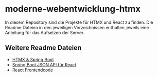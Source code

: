 # moderne-webentwicklung-htmx

In diesem Repository sind die Projekte für HTMX und React zu finden. Die Readme Dateien in den jeweiligen Verzeichnissen enthalten jeweils eine Anleitung für das Aufsetzen der Server.

## Weitere Readme Dateien

- [HTMX & Spring Boot](https://gitlab.bht-berlin.de/s52888/moderne-webentwicklung-htmx/-/blob/main/forum-htmx/README.md)
- [Spring Boot JSON API für React](https://gitlab.bht-berlin.de/s52888/moderne-webentwicklung-htmx/-/blob/main/forum-react/backend/README.md)
- [React Frontendcode](https://gitlab.bht-berlin.de/s52888/moderne-webentwicklung-htmx/-/blob/main/forum-react/frontend/README.md)

